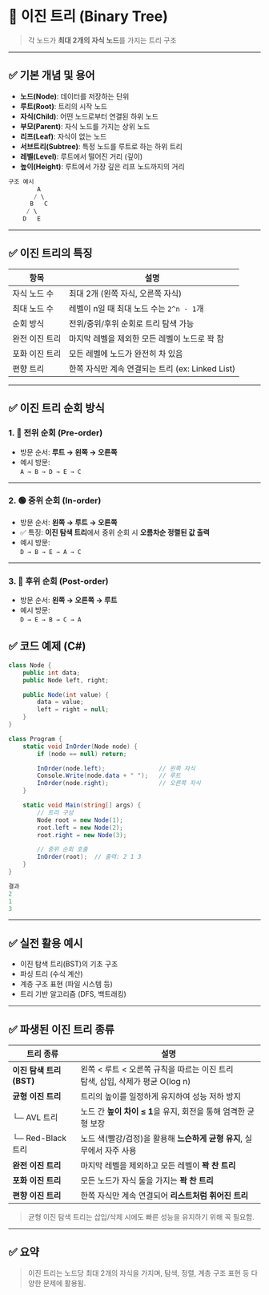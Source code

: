 # 🌳 이진 트리 (Binary Tree)

> 각 노드가 **최대 2개의 자식 노드**를 가지는 트리 구조

---

## ✅ 기본 개념 및 용어

* **노드(Node)**: 데이터를 저장하는 단위
* **루트(Root)**: 트리의 시작 노드
* **자식(Child)**: 어떤 노드로부터 연결된 하위 노드
* **부모(Parent)**: 자식 노드를 가지는 상위 노드
* **리프(Leaf)**: 자식이 없는 노드
* **서브트리(Subtree)**: 특정 노드를 루트로 하는 하위 트리
* **레벨(Level)**: 루트에서 떨어진 거리 (깊이)
* **높이(Height)**: 루트에서 가장 깊은 리프 노드까지의 거리
```csharp
구조 예시
        A
       / \
      B   C
     / \
    D   E
```
---

## ✅ 이진 트리의 특징

| 항목       | 설명                                  |
| -------- | ----------------------------------- |
| 자식 노드 수  | 최대 2개 (왼쪽 자식, 오른쪽 자식)               |
| 최대 노드 수  | 레벨이 n일 때 최대 노드 수는 `2^n - 1`개        |
| 순회 방식    | 전위/중위/후위 순회로 트리 탐색 가능               |
| 완전 이진 트리 | 마지막 레벨을 제외한 모든 레벨이 노드로 꽉 참          |
| 포화 이진 트리 | 모든 레벨에 노드가 완전히 차 있음                 |
| 편향 트리    | 한쪽 자식만 계속 연결되는 트리 (ex: Linked List) |

---

## ✅ 이진 트리 순회 방식

### 1. 🔵 전위 순회 (Pre-order)

- 방문 순서: **루트 → 왼쪽 → 오른쪽**
- 예시 방문:  
  `A → B → D → E → C`

---

### 2. 🟢 중위 순회 (In-order)

- 방문 순서: **왼쪽 → 루트 → 오른쪽**
- ✅ 특징: **이진 탐색 트리**에서 중위 순회 시 **오름차순 정렬된 값 출력**
- 예시 방문:  
  `D → B → E → A → C`

---

### 3. 🔴 후위 순회 (Post-order)

- 방문 순서: **왼쪽 → 오른쪽 → 루트**
- 예시 방문:  
  `D → E → B → C → A`


## ✅ 코드 예제 (C#)

```csharp
class Node {
    public int data;
    public Node left, right;

    public Node(int value) {
        data = value;
        left = right = null;
    }
}

class Program {
    static void InOrder(Node node) {
        if (node == null) return;

        InOrder(node.left);               // 왼쪽 자식
        Console.Write(node.data + " ");   // 루트
        InOrder(node.right);              // 오른쪽 자식
    }

    static void Main(string[] args) {
        // 트리 구성
        Node root = new Node(1);
        root.left = new Node(2);
        root.right = new Node(3);

        // 중위 순회 호출
        InOrder(root);  // 출력: 2 1 3
    }
}
```

```csharp
결과
2 
1 
3
```

---

## ✅ 실전 활용 예시

* 이진 탐색 트리(BST)의 기초 구조
* 파싱 트리 (수식 계산)
* 계층 구조 표현 (파일 시스템 등)
* 트리 기반 알고리즘 (DFS, 백트래킹)

---

## ✅ 파생된 이진 트리 종류

| 트리 종류              | 설명                                                     |
| ------------------ | ------------------------------------------------------ |
| **이진 탐색 트리 (BST)** | 왼쪽 < 루트 < 오른쪽 규칙을 따르는 이진 트리<br>탐색, 삽입, 삭제가 평균 O(log n) |
| **균형 이진 트리**       | 트리의 높이를 일정하게 유지하여 성능 저하 방지                             |
| └─ AVL 트리          | 노드 간 **높이 차이 ≤ 1**을 유지, 회전을 통해 엄격한 균형 보장               |
| └─ Red-Black 트리    | 노드 색(빨강/검정)을 활용해 **느슨하게 균형 유지**, 실무에서 자주 사용            |
| **완전 이진 트리**       | 마지막 레벨을 제외하고 모든 레벨이 **꽉 찬 트리**                         |
| **포화 이진 트리**       | 모든 노드가 자식 둘을 가지는 **꽉 찬 트리**                            |
| **편향 이진 트리**       | 한쪽 자식만 계속 연결되어 **리스트처럼 휘어진 트리**                        |

> 균형 이진 탐색 트리는 삽입/삭제 시에도 빠른 성능을 유지하기 위해 꼭 필요함.

---

## ✅ 요약

> 이진 트리는 노드당 최대 2개의 자식을 가지며,
> 탐색, 정렬, 계층 구조 표현 등 다양한 문제에 활용됨.

